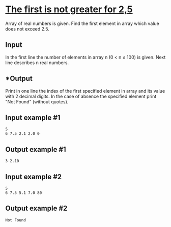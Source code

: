 # [The first is not greater for 2,5](https://www.e-olymp.com/en/problems/907)
Array of real numbers is given. Find the first element in array which value does not exceed 2.5.

## Input
In the first line the number of elements in array n (0 < n ≤ 100) is given. Next line describes n real numbers.

## *Output
Print in one line the index of the first specified element in array and its value with 2 decimal digits. In the case of absence the specified element print "Not Found" (without quotes).

## Input example #1
```
5
6 7.5 2.1 2.0 0
```


## Output example #1
```
3 2.10
```

## Input example #2
```
5
6 7.5 5.1 7.0 80
```

## Output example #2
```
Not Found
```

